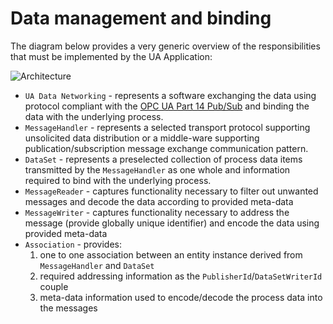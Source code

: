 ﻿# Data management and binding

The diagram below provides a very generic overview of the responsibilities that must be implemented by the UA Application:

![Architecture](../../CommonResources/Media/UADataNetworking.DataManagementBinding.DomainModel.png)

* `UA Data Networking` - represents a software exchanging the data using protocol compliant with the [OPC UA Part 14 Pub/Sub](https://opcfoundation.org/developer-tools/specifications-unified-architecture/part-14-pubsub/) and binding the data with the underlying process.
* `MessageHandler` - represents a selected transport protocol supporting unsolicited data distribution or a middle-ware supporting publication/subscription message exchange communication pattern.
* `DataSet` - represents a preselected collection of process data items transmitted by the `MessageHandler` as one whole and information required to bind with the underlying process.
* `MessageReader` - captures functionality necessary to filter out unwanted messages and decode the data according to provided meta-data
* `MessageWriter` - captures functionality necessary to address the message (provide globally unique identifier) and encode the data using provided meta-data
* `Association` - provides:
  1. one to one association between an entity instance derived from `MessageHandler` and `DataSet`
  2. required addressing information as the `PublisherId`/`DataSetWriterId` couple
  3. meta-data information used to encode/decode the process data into the messages
